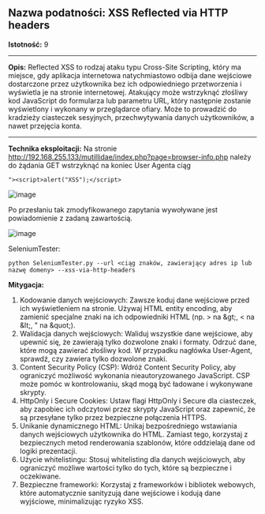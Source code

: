 ## Nazwa podatności: XSS Reflected via HTTP headers

**Istotność:** 9

---

**Opis:**
Reflected XSS to rodzaj ataku typu Cross-Site Scripting, który ma miejsce, gdy aplikacja internetowa natychmiastowo odbija dane wejściowe dostarczone przez użytkownika bez ich odpowiedniego przetworzenia i wyświetla je na stronie internetowej. Atakujący może wstrzyknąć złośliwy kod JavaScript do formularza lub parametru URL, który następnie zostanie wyświetlony i wykonany w przeglądarce ofiary.
Może to prowadzić do kradzieży ciasteczek sesyjnych, przechwytywania danych użytkowników, a nawet przejęcia konta.

---

**Technika eksploitacji:**
Na stronie http://192.168.255.133/mutillidae/index.php?page=browser-info.php należy do żądania GET wstrzyknąć na koniec User Agenta ciąg

```
"><script>alert("XSS");</script>
```

![image](https://github.com/GrzechuG/PWR-CBE-BAW-mutillidae-2024/assets/56219452/67dddf13-bbbd-4311-9e92-5c1e4ec61386)

Po przesłaniu tak zmodyfikowanego zapytania wywoływane jest powiadomienie z zadaną zawartością.

![image](https://github.com/GrzechuG/PWR-CBE-BAW-mutillidae-2024/assets/56219452/50e1278b-9081-4941-8718-9799de341146)

SeleniumTester:
```
python SeleniumTester.py --url <ciąg znaków, zawierający adres ip lub nazwę domeny> --xss-via-http-headers
```

**Mitygacja:**
1. Kodowanie danych wejściowych: Zawsze koduj dane wejściowe przed ich wyświetleniem na stronie. Używaj HTML entity encoding, aby zamienić specjalne znaki na ich odpowiedniki HTML (np. > na \&gt;, < na \&lt;, " na \&quot;).
1. Walidacja danych wejściowych: Waliduj wszystkie dane wejściowe, aby upewnić się, że zawierają tylko dozwolone znaki i formaty. Odrzuć dane, które mogą zawierać złośliwy kod. W przypadku nagłówka User-Agent, sprawdź, czy zawiera tylko dozwolone znaki.
1. Content Security Policy (CSP): Wdróż Content Security Policy, aby ograniczyć możliwość wykonania nieautoryzowanego JavaScript. CSP może pomóc w kontrolowaniu, skąd mogą być ładowane i wykonywane skrypty.
1. HttpOnly i Secure Cookies: Ustaw flagi HttpOnly i Secure dla ciasteczek, aby zapobiec ich odczytowi przez skrypty JavaScript oraz zapewnić, że są przesyłane tylko przez bezpieczne połączenia HTTPS.
1. Unikanie dynamicznego HTML: Unikaj bezpośredniego wstawiania danych wejściowych użytkownika do HTML. Zamiast tego, korzystaj z bezpiecznych metod renderowania szablonów, które oddzielają dane od logiki prezentacji.
1. Użycie whitelistingu: Stosuj whitelisting dla danych wejściowych, aby ograniczyć możliwe wartości tylko do tych, które są bezpieczne i oczekiwane.
1. Bezpieczne frameworki: Korzystaj z frameworków i bibliotek webowych, które automatycznie sanityzują dane wejściowe i kodują dane wyjściowe, minimalizując ryzyko XSS.
